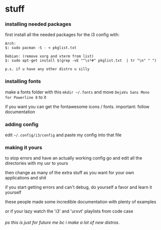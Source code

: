 # stuff

### installing needed packages
first install all the needed packages for the i3 config with:
```
Arch:
$: sudo pacman -S - < pkglist.txt

Debian: (remove xorg and xterm from list)
$: sudo apt-get install $(grep -vE "^\s*#" pkglist.txt  | tr "\n" " ")

p.s. if u have any other distro u silly
```

### installing fonts
make a fonts folder with this `mkdir ~/.fonts` and move `DejaVu Sans Mono for Powerline 8` to it

if you want you can get the fontawesome icons / fonts. important: follow documentation

### adding config
edit `~/.config/i3/config` and paste my config into that file

### making it yours
to stop errors and have an actually working config go and edit all the directories with my usr to yours

then change as many of the extra stuff as you want for your own applications and shit

if you start getting errors and can't debug, do yourself a favor and learn it yourself

these people made some incredible documentation with plenty of examples

or if your lazy watch the 'i3' and 'urxvt' playlists from code case



###### ps this is just for future me bc i make a lot of new distros.
